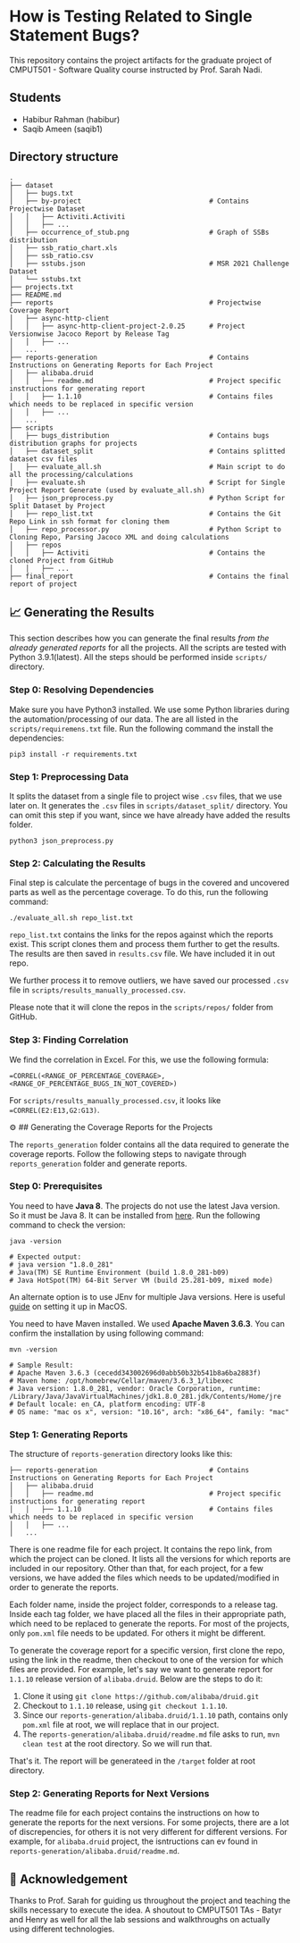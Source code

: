 # How is Testing Related to Single Statement Bugs?

This repository contains the project artifacts for the graduate project of CMPUT501 - Software Quality course instructed by Prof. Sarah Nadi.

## Students
 - Habibur Rahman (habibur)
 - Saqib Ameen (saqib1)



## Directory structure

```
.
├── dataset
│   ├── bugs.txt
│   ├── by-project                                # Contains Projectwise Dataset
│   │   ├── Activiti.Activiti
│   │   ├── ...
│   ├── occurrence_of_stub.png                    # Graph of SSBs distribution
│   ├── ssb_ratio_chart.xls
│   ├── ssb_ratio.csv
│   ├── sstubs.json                               # MSR 2021 Challenge Dataset
│   └── sstubs.txt
├── projects.txt
├── README.md
├── reports                                       # Projectwise Coverage Report
│   ├── async-http-client
│   │   ├── async-http-client-project-2.0.25      # Project Versionwise Jacoco Report by Release Tag
│   │   ├── ...
│   ...
├── reports-generation                            # Contains Instructions on Generating Reports for Each Project
│   ├── alibaba.druid
│   │   ├── readme.md                             # Project specific instructions for generating report
│   │   ├── 1.1.10                                # Contains files which needs to be replaced in specific version
│   │   ├── ...
│   ...
├── scripts
│   ├── bugs_distribution                         # Contains bugs distribution graphs for projects
│   ├── dataset_split                             # Contains splitted dataset csv files
│   ├── evaluate_all.sh                           # Main script to do all the processing/calculations
│   ├── evaluate.sh                               # Script for Single Project Report Generate (used by evaluate_all.sh)
│   ├── json_preprocess.py                        # Python Script for Split Dataset by Project
│   ├── repo_list.txt                             # Contains the Git Repo Link in ssh format for cloning them
│   ├── repo_processor.py                         # Python Script to Cloning Repo, Parsing Jacoco XML and doing calculations
│   ├── repos
│   │   ├── Activiti                              # Contains the cloned Project from GitHub
│   │   ├── ...
├── final_report                                  # Contains the final report of project
```

## 📈 Generating the Results

This section describes how you can generate the final results *from the already generated reports* for all the projects. All the scripts are tested with Python 3.9.1(latest). All the steps should be performed inside `scripts/` directory.


### Step 0: Resolving Dependencies

Make sure you have Python3 installed. We use some Python libraries during the automation/processing of our data. The are all listed in the `scripts/requiremens.txt` file. Run the following command the install the dependencies:

 ````shell
 pip3 install -r requirements.txt
 ````

### Step 1: Preprocessing Data

It splits the dataset from a single file to project wise `.csv` files, that we use later on. It generates the `.csv` files in `scripts/dataset_split/` directory. You can omit this step if you want, since we have already have added the results folder.

```shell
python3 json_preprocess.py
```

### Step 2: Calculating the Results

Final step is calculate the percentage of bugs in the covered and uncovered parts as well as the percentage coverage. To do this, run the following command:

```shell
./evaluate_all.sh repo_list.txt
```

`repo_list.txt` contains the links for the repos against which the reports exist. This script clones them and process them further to get the results. The results are then saved in `results.csv` file. We have included it in out repo.

We further process it to remove outliers, we have saved our processed `.csv` file in `scripts/results_manually_processed.csv`.

Please note that it will clone the repos in the `scripts/repos/` folder from GitHub.

### Step 3: Finding Correlation

We find the correlation in Excel. For this, we use the following formula:

```
=CORREL(<RANGE_OF_PERCENTAGE_COVERAGE>,<RANGE_OF_PERCENTAGE_BUGS_IN_NOT_COVERED>)
```

For `scripts/results_manually_processed.csv`, it looks like `=CORREL(E2:E13,G2:G13)`.

⚙️ ## Generating the Coverage Reports for the Projects

The `reports_generation` folder contains all the data required to generate the coverage reports. Follow the following steps to navigate through `reports_generation` folder and generate reports.

### Step 0: Prerequisites

You need to have **Java 8**. The projects do not use the latest Java version. So it must be Java 8. It can be installed from [here](https://www.oracle.com/ca-en/java/technologies/javase/javase-jdk8-downloads.html). Run the following command to check the version:

```shell
java -version

# Expected output:
# java version "1.8.0_281"
# Java(TM) SE Runtime Environment (build 1.8.0_281-b09)
# Java HotSpot(TM) 64-Bit Server VM (build 25.281-b09, mixed mode)
```
An alternate option is to use JEnv for multiple Java versions. Here is useful [guide](https://chamikakasun.medium.com/how-to-manage-multiple-java-version-in-macos-e5421345f6d0) on setting it up in MacOS.

You need to have Maven installed. We used **Apache Maven 3.6.3**. You can confirm the installation by using following command:

```shell
mvn -version

# Sample Result:
# Apache Maven 3.6.3 (cecedd343002696d0abb50b32b541b8a6ba2883f)
# Maven home: /opt/homebrew/Cellar/maven/3.6.3_1/libexec
# Java version: 1.8.0_281, vendor: Oracle Corporation, runtime: /Library/Java/JavaVirtualMachines/jdk1.8.0_281.jdk/Contents/Home/jre
# Default locale: en_CA, platform encoding: UTF-8
# OS name: "mac os x", version: "10.16", arch: "x86_64", family: "mac"
```

### Step 1: Generating Reports

The structure of `reports-generation` directory looks like this:

```
├── reports-generation                            # Contains Instructions on Generating Reports for Each Project
│   ├── alibaba.druid
│   │   ├── readme.md                             # Project specific instructions for generating report
│   │   ├── 1.1.10                                # Contains files which needs to be replaced in specific version
│   │   ├── ...
│   ...
```
There is one readme file for each project. It contains the repo link, from which the project can be cloned. It lists all the versions for which reports are included in our repository. Other than that, for each project, for a few versions, we have added the files which needs to be updated/modified in order to generate the reports.

Each folder name, inside the project folder, corresponds to a release tag. Inside each tag folder, we have placed all the files in their appropriate path, which need to be replaced to generate the reports. For most of the projects, only `pom.xml` file needs to be updated. For others it might be different.

To generate the coverage report for a specific version, first clone the repo, using the link in the readme, then checkout to one of the version for which files are provided. For example, let's say we want to generate report for `1.1.10` release version of `alibaba.druid`. Below are the steps to do it:

1. Clone it using `git clone https://github.com/alibaba/druid.git`
2. Checkout to `1.1.10` release, using `git checkout 1.1.10`.
3. Since our `reports-generation/alibaba.druid/1.1.10` path, contains only `pom.xml` file at root, we will replace that in our project.
4. The `reports-generation/alibaba.druid/readme.md` file asks to run, `mvn clean test` at the root directory. So we will run that.

That's it. The report will be generateed in the `/target` folder at root directory.

### Step 2: Generating Reports for Next Versions

The readme file for each project contains the instructions on how to generate the reports for the next versions. For some projects, there are a lot of discrepencies, for others it is not very different for different versions. For example, for `alibaba.druid` project, the isntructions can ev found in `reports-generation/alibaba.druid/readme.md`.

## 🙌 Acknowledgement

Thanks to Prof. Sarah for guiding us throughout the project and teaching the skills necessary to execute the idea. A shoutout to CMPUT501 TAs - Batyr and Henry as well for all the lab sessions and walkthroughs on actually using different technologies.
